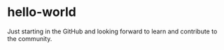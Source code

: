 # hello-world

Just starting in the GitHub and looking forward to learn and contribute to the community.
